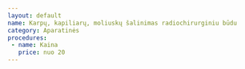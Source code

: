 ```yaml
---
layout: default
name: Karpų, kapiliarų, moliuskų šalinimas radiochirurginiu būdu
category: Aparatinės
procedures:
 - name: Kaina
   price: nuo 20
---
```

